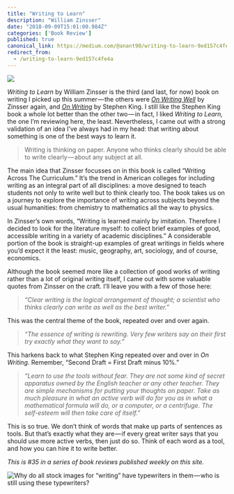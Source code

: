 ```yaml
---
title: "Writing to Learn"
description: "William Zinsser"
date: "2018-09-09T15:01:00.984Z"
categories: ['Book Review']
published: true
canonical_link: https://medium.com/@anant90/writing-to-learn-9ed157c4fe4a
redirect_from:
  - /writing-to-learn-9ed157c4fe4a
---
```


![](/assets/blog/writing-to-learn/asset-1.jpeg)

_Writing to Learn_ by William Zinsser is the third (and last, for now) book on writing I picked up this summer — the others were [_On Writing Well_](https://anantjain.dev/on-writing-well-24235ff04dab) by Zinsser again, and [_On Writing_](https://anantjain.dev/on-writing-a-memoir-of-the-craft-a037cd5cf928) by Stephen King. I still like the Stephen King book a whole lot better than the other two — in fact, I liked _Writing to Learn,_ the one I’m reviewing here, the least. Nevertheless, I came out with a strong validation of an idea I’ve always had in my head: that writing about something is one of the best ways to learn it.

> Writing is thinking on paper. Anyone who thinks clearly should be able to write clearly — about any subject at all.

The main idea that Zinsser focusses on in this book is called “Writing Across The Curriculum.” It’s the trend in American colleges for including writing as an integral part of all disciplines: a move designed to teach students not only to write well but to think clearly too. The book takes us on a journey to explore the importance of writing across subjects beyond the usual humanities: from chemistry to mathematics all the way to physics.

In Zinsser’s own words, “Writing is learned mainly by imitation. Therefore I decided to look for the literature myself: to collect brief examples of good, accessible writing in a variety of academic disciplines.” A considerable portion of the book is straight-up examples of great writings in fields where you’d expect it the least: music, geography, art, sociology, and of course, economics.

Although the book seemed more like a collection of good works of writing rather than a lot of original writing itself, I came out with some valuable quotes from Zinsser on the craft. I’ll leave you with a few of those here:

> _“Clear writing is the logical arrangement of thought; a scientist who thinks clearly can write as well as the best writer.”_

This was the central theme of the book, repeated over and over again.

> _“The essence of writing is rewriting. Very few writers say on their first try exactly what they want to say.”_

This harkens back to what Stephen King repeated over and over in _On Writing_. Remember, “Second Draft = First Draft minus 10%.”

> _“Learn to use the tools without fear. They are not some kind of secret apparatus owned by the English teacher or any other teacher. They are simple mechanisms for putting your thoughts on paper. Take as much pleasure in what an active verb will do for you as in what a mathematical formula will do, or a computer, or a centrifuge. The self-esteem will then take care of itself.”_

This is so true. We don’t think of words that make up parts of sentences as tools. But that’s exactly what they are — if every great writer says that you should use more active verbs, then just do so. Think of each word as a tool, and how you can hire it to write better.

_This is #35 in a series of book reviews published weekly on this site._

![Why do all stock images for “writing” have typewriters in them — who is still using these typewriters?](/assets/blog/writing-to-learn/asset-2.png)
